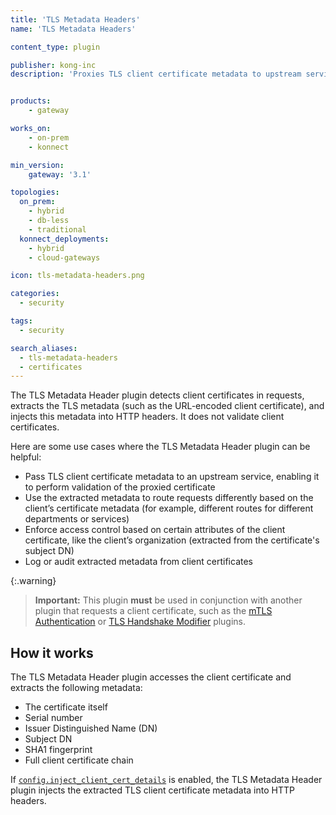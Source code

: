 ```yaml
---
title: 'TLS Metadata Headers'
name: 'TLS Metadata Headers'

content_type: plugin

publisher: kong-inc
description: 'Proxies TLS client certificate metadata to upstream services via an HTTP headers'


products:
    - gateway

works_on:
    - on-prem
    - konnect

min_version:
    gateway: '3.1'

topologies:
  on_prem:
    - hybrid
    - db-less
    - traditional
  konnect_deployments:
    - hybrid
    - cloud-gateways

icon: tls-metadata-headers.png

categories:
  - security

tags:
  - security

search_aliases:
  - tls-metadata-headers
  - certificates
---
```


The TLS Metadata Header plugin detects client certificates in requests, extracts the TLS metadata (such as the URL-encoded client certificate), and injects this metadata into HTTP headers. It does not validate client certificates.

Here are some use cases where the TLS Metadata Header plugin can be helpful:
* Pass TLS client certificate metadata to an upstream service, enabling it to perform validation of the proxied certificate
* Use the extracted metadata to route requests differently based on the client’s certificate metadata (for example, different routes for different departments or services)
* Enforce access control based on certain attributes of the client certificate, like the client’s organization (extracted from the certificate's subject DN)
* Log or audit extracted metadata from client certificates

{:.warning}
> **Important:** This plugin **must** be used in conjunction with another plugin that requests a client certificate, such as the [mTLS Authentication](/plugins/mtls-auth/) or [TLS Handshake Modifier](/plugins/tls-handshake-modifier/) plugins. 

## How it works

The TLS Metadata Header plugin accesses the client certificate and extracts the following metadata:
* The certificate itself
* Serial number
* Issuer Distinguished Name (DN)
* Subject DN
* SHA1 fingerprint
* Full client certificate chain

If [`config.inject_client_cert_details`](./reference/#schema--config-inject-client-cert-details) is enabled, the TLS Metadata Header plugin injects the extracted TLS client certificate metadata into HTTP headers.

